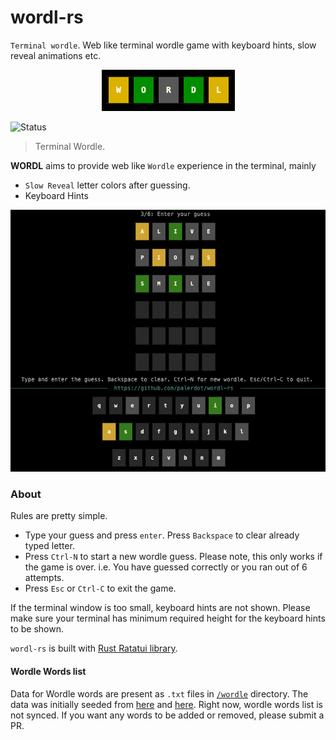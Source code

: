 # wordl-rs

`Terminal wordle`. Web like terminal wordle game with keyboard hints, slow reveal animations etc.

<p align="center">
  <img src="./logo.png" alt="Wordl - Web like Terminal Wordle">
</p>

![Status](https://github.com/palerdot/wordl-rs/actions/workflows/rust.yml/badge.svg)

> Terminal Wordle.

**WORDL** aims to provide web like `Wordle` experience in the terminal, mainly
- `Slow Reveal` letter colors after guessing.
- Keyboard Hints

<img src="./wordl.gif" alt="Wordl - Web like Terminal Wordle">

### About

Rules are pretty simple.
- Type your guess and press `enter`. Press `Backspace` to clear already typed letter.
- Press `Ctrl-N` to start a new wordle guess. Please note, this only works if the game is over. i.e. You have guessed correctly or you ran out of 6 attempts. 
- Press `Esc` or `Ctrl-C` to exit the game.

If the terminal window is too small, keyboard hints are not shown. Please make sure your terminal has minimum required height for the keyboard hints to be shown.

`wordl-rs` is built with [Rust Ratatui library](https://github.com/ratatui-org/ratatui).

#### Wordle Words list

Data for Wordle words are present as `.txt` files in [`/wordle`](./src/wordle/) directory. The data was initially seeded from [here](https://gist.github.com/cfreshman/a7b776506c73284511034e63af1017ee) and [here](https://gist.github.com/cfreshman/d5fb56316158a1575898bba1eed3b5da). Right now, wordle words list is not synced. If you want any words to be added or removed, please submit a PR.


